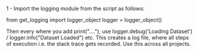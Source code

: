 1 - Import the logging module from the script as follows:

from get_logging import logger_object
logger = logger_object()

Then every where you add print("...."), use logger.debug('Loading Dataset') / logger.info("Dataset Loaded") etc. This creates a log file, where all steps of execution i.e. the stack trace gets recorded.
Use this across all projects.
